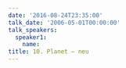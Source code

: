 ```yaml
---
date: '2016-08-24T23:35:00'
talk_date: '2006-05-01T00:00:00'
talk_speakers:
  speaker1:
    name: 
title: 10. Planet – neu
---
```

